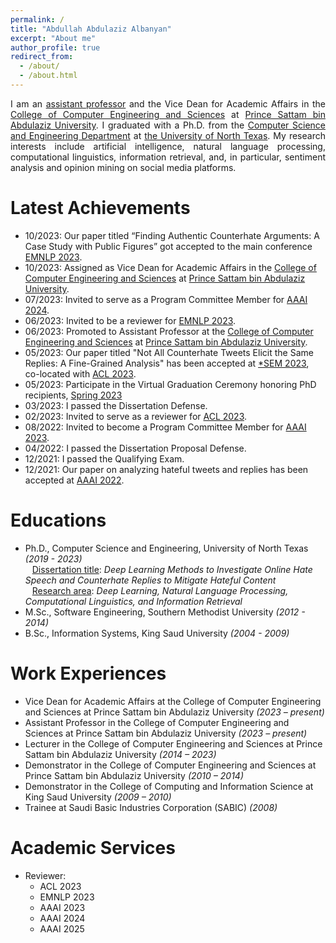 ```yaml
---
permalink: /
title: "Abdullah Abdulaziz Albanyan"
excerpt: "About me"
author_profile: true
redirect_from: 
  - /about/
  - /about.html
---
```


<p align="justify">
I am an <a href="https://faculty.psau.edu.sa/en/psau/facultymember/a.albanyan"> assistant professor</a> and the Vice Dean for Academic Affairs in the <a href="https://cces.psau.edu.sa/en"> College of Computer Engineering and Sciences</a> at <a href="https://psau.edu.sa/en">Prince Sattam bin Abdulaziz University</a>. I graduated with a Ph.D. from the <a href="https://computerscience.engineering.unt.edu/">Computer Science and Engineering Department</a> at <a href="https://www.unt.edu/"> the University of North Texas</a>. My research interests include artificial intelligence, natural language processing, computational linguistics, information retrieval, and, in particular, sentiment analysis and opinion mining on social media platforms.

</p>


Latest Achievements 
======
- 10/2023: Our paper titled “Finding Authentic Counterhate Arguments: A Case Study with Public Figures” got accepted to the main conference [EMNLP 2023](https://2023.emnlp.org).
- 10/2023: Assigned as Vice Dean for Academic Affairs in the <a href="https://cces.psau.edu.sa/en"> College of Computer Engineering and Sciences</a> at <a href="https://psau.edu.sa/en">Prince Sattam bin Abdulaziz University</a>.
- 07/2023: Invited to serve as a Program Committee Member for [AAAI 2024](https://aaai.org/Conferences/AAAI-24/).
- 06/2023: Invited to be a reviewer for [EMNLP 2023](https://2023.emnlp.org/).
- 06/2023: Promoted to Assistant Professor at the <a href="https://cces.psau.edu.sa/en"> College of Computer Engineering and Sciences</a> at <a href="https://psau.edu.sa/en">Prince Sattam bin Abdulaziz University</a>.
- 05/2023: Our paper titled "Not All Counterhate Tweets Elicit the Same Replies: A Fine-Grained Analysis" has been accepted at [*SEM 2023](https://sites.google.com/view/starsem2023/home?authuser=0), co-located with [ACL 2023](https://2023.aclweb.org/).
- 05/2023: Participate in the Virtual Graduation Ceremony honoring PhD recipients, [Spring 2023](https://vgrad2.z19.web.core.windows.net/unt/684/i/#20475-6073641)
- 03/2023: I passed the Dissertation Defense.
- 02/2023: Invited to serve as a reviewer for [ACL 2023](https://2023.aclweb.org/).
- 08/2022: Invited to become a Program Committee Member for [AAAI 2023](https://aaai.org/Conferences/AAAI-23/).
- 04/2022: I passed the Dissertation Proposal Defense.
- 12/2021: I passed the Qualifying Exam.
- 12/2021: Our paper on analyzing hateful tweets and replies has been accepted at [AAAI 2022](https://aaai.org/Conferences/AAAI-22/).

Educations
======
- Ph.D., Computer Science and Engineering, University of North Texas _(2019 - 2023)_ <br />
&ensp; <ins>Dissertation title</ins>: _Deep Learning Methods to Investigate Online Hate Speech and Counterhate
Replies to Mitigate Hateful Content_ <br />
&ensp; <ins>Research area</ins>: _Deep Learning, Natural Language Processing, Computational Linguistics, and Information Retrieval_
- M.Sc., Software Engineering, Southern Methodist University _(2012 - 2014)_
- B.Sc., Information Systems, King Saud University _(2004 - 2009)_

Work Experiences
======
- Vice Dean for Academic Affairs at the College of Computer Engineering and Sciences at Prince Sattam bin Abdulaziz University _(2023 – present)_
- Assistant Professor in the College of Computer Engineering and Sciences at Prince Sattam bin Abdulaziz University _(2023 – present)_
- Lecturer in the College of Computer Engineering and Sciences at Prince Sattam bin Abdulaziz University _(2014 – 2023)_
- Demonstrator in the College of Computer Engineering and Sciences at Prince Sattam bin Abdulaziz University _(2010 – 2014)_
- Demonstrator in the College of Computing and Information Science at King Saud University _(2009 – 2010)_
- Trainee at Saudi Basic Industries Corporation (SABIC) _(2008)_

Academic Services
======
- Reviewer:
  - ACL 2023
  - EMNLP 2023
  - AAAI 2023
  - AAAI 2024
  - AAAI 2025
